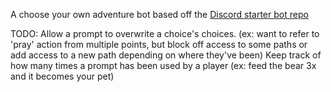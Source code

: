 A choose your own adventure bot based off the [Discord starter bot repo](https://github.com/discord/discord-example-app)

TODO:
Allow a prompt to overwrite a choice's choices. (ex: want to refer to 'pray' action from multiple points, but block off access to some paths or add access to a new path depending on where they've been)
Keep track of how many times a prompt has been used by a player (ex: feed the bear 3x and it becomes your pet)